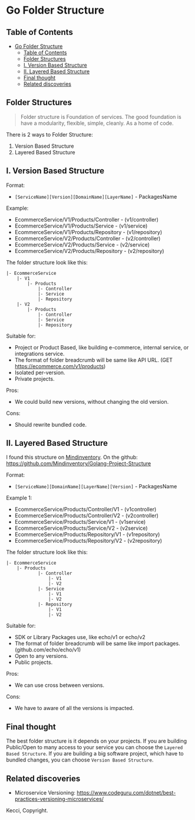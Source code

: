 # Go Folder Structure

## Table of Contents
- [Go Folder Structure](#go-folder-structure)
  - [Table of Contents](#table-of-contents)
  - [Folder Structures](#folder-structures)
  - [I. Version Based Structure](#i-version-based-structure)
  - [II. Layered Based Structure](#ii-layered-based-structure)
  - [Final thought](#final-thought)
  - [Related discoveries](#related-discoveries)

## Folder Structures

> Folder structure is Foundation of services. The good foundation is have a modularity, flexible, simple, cleanly. As a home of code.

There is 2 ways to Folder Structure:
1. Version Based Structure
2. Layered Based Structure

## I. Version Based Structure

Format:
- `[ServiceName][Version][DomainName][LayerName]` - PackagesName

Example:
- EcommerceService/V1/Products/Controller - (v1/controller)
- EcommerceService/V1/Products/Service - (v1/service)
- EcommerceService/V1/Products/Repository - (v1/repository)
- EcommerceService/V2/Products/Controller - (v2/controller)
- EcommerceService/V2/Products/Service - (v2/service)
- EcommerceService/V2/Products/Repository - (v2/repository)


The folder structure look like this:
```
|- EcommerceService
    |- V1
        |- Products
            |- Controller
            |- Service
            |- Repository
    |- V2
        |- Products
            |- Controller
            |- Service
            |- Repository
```

Suitable for:
- Project or Product Based, like building e-commerce, internal service, or integrations service.
- The format of folder breadcrumb will be same like API URL. (GET https://ecommerce.com/v1/products)
- Isolated per-version.
- Private projects.

Pros:
- We could build new versions, without changing the old version.

Cons:
- Should rewrite bundled code.

## II. Layered Based Structure

I found this structure on [Mindinventory](https://www.mindinventory.com/blog/golang-project-structure/).
On the github: https://github.com/Mindinventory/Golang-Project-Structure

Format:
- `[ServiceName][DomainName][LayerName][Version]` - PackagesName

Example 1:
- EcommerceService/Products/Controller/V1 - (v1controller)
- EcommerceService/Products/Controller/V2 - (v2controller)
- EcommerceService/Products/Service/V1 - (v1service)
- EcommerceService/Products/Service/V2 - (v2service)
- EcommerceService/Products/Repository/V1 - (v1repository)
- EcommerceService/Products/Repository/V2 - (v2repository)

The folder structure look like this:
```
|- EcommerceService
    |- Products
            |- Controller
                |- V1
                |- V2
            |- Service
                |- V1
                |- V2
            |- Repository
                |- V1
                |- V2
```

Suitable for:
- SDK or Library Packages use, like echo/v1 or echo/v2
- The format of folder breadcrumb will be same like import packages. (github.com/echo/echo/v1)
- Open to any versions.
- Public projects.

Pros:
- We can use cross between versions.

Cons:
- We have to aware of all the versions is impacted.


## Final thought
The best folder structure is it depends on your projects. If you are building Public/Open to many access to your service you can choose the `Layered Based Structure`. If you are building a big software project, which have to bundled changes, you can choose `Version Based Structure`.

## Related discoveries
- Microservice Versioning: https://www.codeguru.com/dotnet/best-practices-versioning-microservices/

Kecci, Copyright.